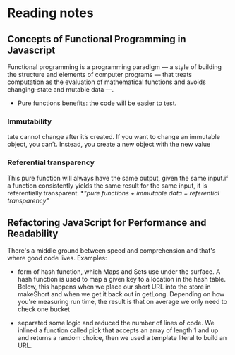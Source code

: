 # Reading notes
## Concepts of Functional Programming in Javascript
Functional programming is a programming paradigm — a style of building the structure and elements of computer programs — that treats computation as the evaluation of mathematical functions and avoids changing-state and mutable data —. 
* Pure functions benefits: the code will be easier to test. 
### Immutability
tate cannot change after it’s created. If you want to change an immutable object, you can’t. Instead, you create a new object with the new value
### Referential transparency
This pure function will always have the same output, given the same input.if a function consistently yields the same result for the same input, it is referentially transparent.
**"pure functions + immutable data = referential transparency"*

## Refactoring JavaScript for Performance and Readability 
There's a middle ground between speed and comprehension and that's where good code lives. Examples:
*  form of hash function, which Maps and Sets use under the surface. A hash function is used to map a given key to a location in the hash table. Below, this happens when we place our short URL into the store in makeShort and when we get it back out in getLong. Depending on how you're measuring run time, the result is that on average we only need to check one bucket 

* separated some logic and reduced the number of lines of code. We inlined a function called pick that accepts an array of length 1 and up and returns a random choice, then we used a template literal to build an URL.
